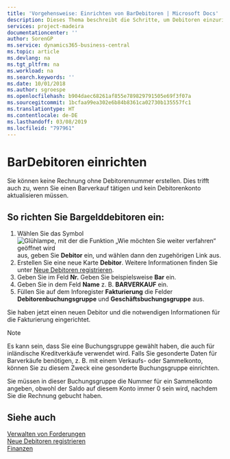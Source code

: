 ```yaml
---
title: 'Vorgehensweise: Einrichten von BarDebitoren | Microsoft Docs'
description: Dieses Thema beschreibt die Schritte, um Debitoren einzurichten, der in bar bezahlt.
services: project-madeira
documentationcenter: ''
author: SorenGP
ms.service: dynamics365-business-central
ms.topic: article
ms.devlang: na
ms.tgt_pltfrm: na
ms.workload: na
ms.search.keywords: ''
ms.date: 10/01/2018
ms.author: sgroespe
ms.openlocfilehash: b904daec68261af855e789829791505e69f3f07a
ms.sourcegitcommit: 1bcfaa99ea302e6b84b8361ca02730b135557fc1
ms.translationtype: HT
ms.contentlocale: de-DE
ms.lasthandoff: 03/08/2019
ms.locfileid: "797961"
---
```

# <a name="set-up-cash-customers"></a>BarDebitoren einrichten
Sie können keine Rechnung ohne Debitorennummer erstellen. Dies trifft auch zu, wenn Sie einen Barverkauf tätigen und kein Debitorenkonto aktualisieren müssen.  

## <a name="to-set-up-a-cash-customer"></a>So richten Sie Bargelddebitoren ein:  
1.  Wählen Sie das Symbol ![Glühlampe, mit der die Funktion „Wie möchten Sie weiter verfahren“ geöffnet wird](media/ui-search/search_small.png "Wie möchten Sie weiter verfahren?") aus, geben Sie **Debitor** ein, und wählen dann den zugehörigen Link aus.  
2.  Erstellen Sie eine neue Karte **Debitor**. Weitere Informationen finden Sie unter [Neue Debitoren registrieren](sales-how-register-new-customers.md).
3.  Geben Sie im Feld **Nr.** Geben Sie beispielsweise **Bar** ein.  
4.  Geben Sie in dem Feld **Name** z. B. **BARVERKAUF** ein.  
5.  Füllen Sie auf dem Inforegister **Fakturierung** die Felder **Debitorenbuchungsgruppe** und **Geschäftsbuchungsgruppe** aus.  

 Sie haben jetzt einen neuen Debitor und die notwendigen Informationen für die Fakturierung eingerichtet.  

> [!NOTE]  
>  Es kann sein, dass Sie eine Buchungsgruppe gewählt haben, die auch für inländische Kreditverkäufe verwendet wird. Falls Sie gesonderte Daten für Barverkäufe benötigen, z. B. mit einem Verkaufs- oder Sammelkonto, können Sie zu diesem Zweck eine gesonderte Buchungsgruppe einrichten.  
>   
>  Sie müssen in dieser Buchungsgruppe die Nummer für ein Sammelkonto angeben, obwohl der Saldo auf diesem Konto immer 0 sein wird, nachdem Sie die Rechnung gebucht haben.  

## <a name="see-also"></a>Siehe auch
[Verwalten von Forderungen](receivables-manage-receivables.md)  
[Neue Debitoren registrieren](sales-how-register-new-customers.md)    
[Finanzen](finance.md)  

